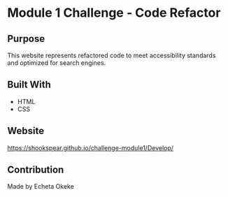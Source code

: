 # Module 1 Challenge - Code Refactor

## Purpose
This website represents refactored code to meet accessibility standards and optimized for search engines.

## Built With
* HTML
* CSS

## Website
https://shookspear.github.io/challenge-module1/Develop/

## Contribution
Made by Echeta Okeke